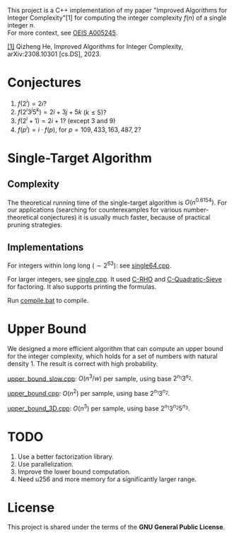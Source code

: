 This project is a C++ implementation of my paper "Improved Algorithms for Integer Complexity"[1] for computing the integer complexity $f(n)$ of a single integer $n$.  
For more context, see [OEIS A005245](https://oeis.org/A005245).

[[1]](https://arxiv.org/pdf/2308.10301.pdf) Qizheng He, Improved Algorithms for Integer Complexity, arXiv:2308.10301 [cs.DS], 2023.


# Conjectures
1. $f(2^i)=2i$?
2. $f(2^i3^j5^k)=2i+3j+5k$ ($k\leq 5$)?
3. $f(2^i+1)=2i+1$? (except 3 and 9)
4. $f(p^i)=i\cdot f(p)$, for $p=109,433,163,487,2$?


# Single-Target Algorithm

## Complexity
The theoretical running time of the single-target algorithm is $O(n^{0.6154})$. For our applications (searching for counterexamples for various number-theoretical conjectures) it is usually much faster, because of practical pruning strategies.

## Implementations
For integers within long long ($\sim 2^{63}$): see [single64.cpp](https://github.com/hqztrue/integer_complexity/blob/main/old/single64.cpp).

For larger integers, see [single.cpp](https://github.com/hqztrue/integer_complexity/blob/main/integer-complexity-128/single.cpp). It used [C-RHO](https://github.com/michel-leonard/C-RHO) and [C-Quadratic-Sieve](https://github.com/michel-leonard/C-Quadratic-Sieve) for factoring. It also supports printing the formulas.

Run [compile.bat]() to compile.


# Upper Bound
We designed a more efficient algorithm that can compute an upper bound for the integer complexity, which holds for a set of numbers with natural density 1. The result is correct with high probability.

[upper_bound_slow.cpp](https://github.com/hqztrue/integer_complexity/blob/main/upper_bound/upper_bound_slow.cpp): $O(n^3/w)$ per sample, using base $2^{n_1}3^{n_2}$.

[upper_bound.cpp](https://github.com/hqztrue/integer_complexity/blob/main/upper_bound/upper_bound.cpp): $O(n^2)$ per sample, using base $2^{n_1}3^{n_2}$.

[upper_bound_3D.cpp](https://github.com/hqztrue/integer_complexity/blob/main/upper_bound/upper_bound_3D.cpp): $O(n^3)$ per sample, using base $2^{n_1}3^{n_2}5^{n_3}$.


# TODO
1. Use a better factorization library.
2. Use parallelization.
3. Improve the lower bound computation.
4. Need u256 and more memory for a significantly larger range.


# License
This project is shared under the terms of the **GNU General Public License**.

